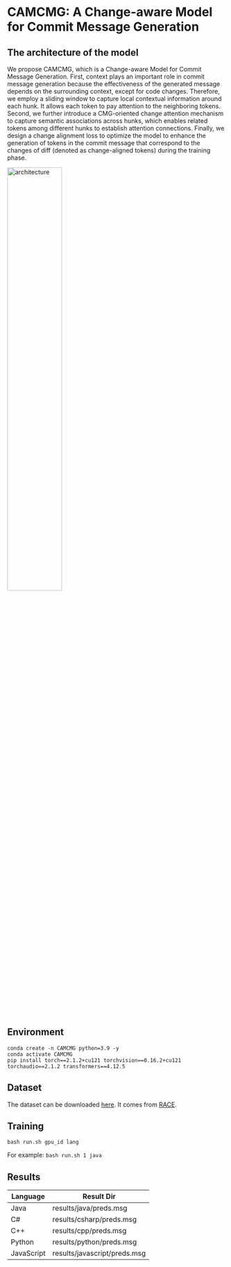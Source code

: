 # CAMCMG: A Change-aware Model for Commit Message Generation

## The architecture of the model
We propose CAMCMG, which is a Change-aware Model for Commit Message Generation. First, context plays an important role in commit message generation because the effectiveness of the generated message depends on the surrounding context, except for code changes. Therefore, we employ a sliding window to capture local contextual information around each hunk. It allows each token to pay attention to the neighboring tokens. Second, we further introduce a CMG-oriented change attention mechanism to capture semantic associations across hunks, which enables related tokens among different hunks to establish attention connections. Finally, we design a change alignment loss to optimize the model to enhance the generation of tokens in the commit message that correspond to the changes of diff (denoted as change-aligned tokens) during the training phase.


<img width="8567" height="2353" style="width:50%; height:auto;" alt="architecture" src="https://github.com/user-attachments/assets/40423fae-7cd6-4798-bc83-794080be0def" />

## Environment
```
conda create -n CAMCMG python=3.9 -y
conda activate CAMCMG
pip install torch==2.1.2+cu121 torchvision==0.16.2+cu121 torchaudio==2.1.2 transformers==4.12.5
```

## Dataset
The dataset can be downloaded <a href="https://zenodo.org/records/7196966#.Y0juJHZBxmM">here</a>. It comes from <a href="https://github.com/DeepSoftwareAnalytics/RACE/">RACE</a>.

## Training
```
bash run.sh gpu_id lang
```
For example: `bash run.sh 1 java`

## Results
| Language   | Result Dir                   |
|-------------|------------------------------|
| Java        | results/java/preds.msg       |
| C#          | results/csharp/preds.msg   |
| C++         | results/cpp/preds.msg      |
| Python      | results/python/preds.msg   |
| JavaScript  | results/javascript/preds.msg|

